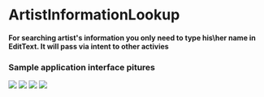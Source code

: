 # ArtistInformationLookup
#### For searching artist's information you only need to type his\her name in EditText. It will pass via intent to other activies

### Sample application interface pitures

![](MainMenu.jpg)
![](ArtistProfile.jpg)
![](AtristAlbunList.jpg)
![](ArtistAlbum.jpg)
